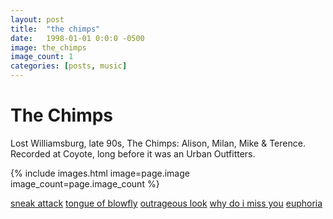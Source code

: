 ```yaml
---
layout: post
title:  "the chimps"
date:   1998-01-01 0:0:0 -0500
image: the_chimps
image_count: 1
categories: [posts, music]
---
```


# The Chimps

Lost Williamsburg, late 90s, The Chimps: Alison, Milan, Mike & Terence. Recorded at Coyote, long before it was an Urban Outfitters. 

{% include images.html image=page.image image_count=page.image_count %}

<a href="/assets/audio/chimps/sneak_attack.mp3">sneak attack</a>
<a href="/assets/audio/chimps/tongue_of_blowfly.mp3">tongue of blowfly</a>
<a href="/assets/audio/chimps/outrageous_look.mp3">outrageous look</a>
<a href="/assets/audio/chimps/why_do_i_miss_you.mp3">why do i miss you</a>
<a href="/assets/audio/chimps/euphoria.mp3">euphoria</a>
